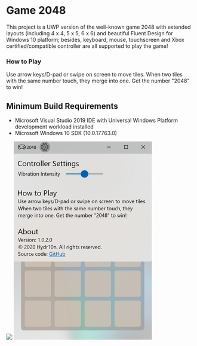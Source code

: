 # Game 2048

This project is a UWP version of the well-known game 2048 with extended layouts (including 4 x 4, 5 x 5, 6 x 6) and beautiful Fluent Design for Windows 10 platform; besides, keyboard, mouse, touchscreen and Xbox certified/compatible controller are all supported to play the game!

### How to Play
Use arrow keys/D-pad or swipe on screen to move tiles. When two tiles with the same number touch, they merge into one. Get the number "2048" to win!

## Minimum Build Requirements
* Microsoft Visual Studio 2019 IDE with Universal Windows Platform development workload installed
* Microsoft Windows 10 SDK (10.0.17763.0)

<img src="Snapshots/Game-2048-with-Fluent-Design.gif" width="500"/>

<img src="Snapshots/Game-Settings.png" width="370"/>